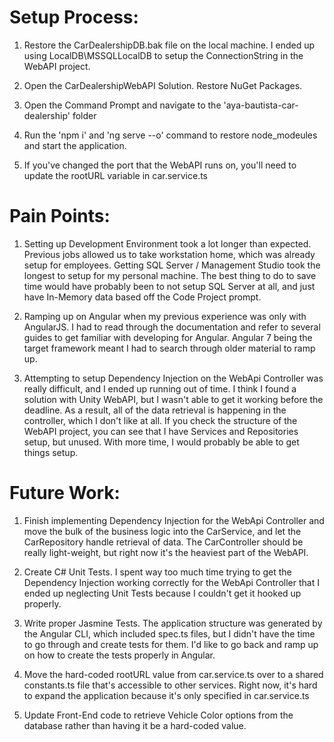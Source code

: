 # Setup Process:

1.  Restore the CarDealershipDB.bak file on the local machine.  I ended up using LocalDB\MSSQLLocalDB to setup the ConnectionString in the WebAPI project.

2.  Open the CarDealershipWebAPI Solution.  Restore NuGet Packages.

4.  Open the Command Prompt and navigate to the 'aya-bautista-car-dealership' folder

5.  Run the 'npm i' and 'ng serve --o' command to restore node_modeules and start the application.

6.  If you've changed the port that the WebAPI runs on, you'll need to update the rootURL variable in car.service.ts

# Pain Points:

1.  Setting up Development Environment took a lot longer than expected.  Previous jobs allowed us to take workstation home, which was already setup for employees.  Getting SQL Server / Management Studio took the longest to setup for my personal machine.  The best thing to do to save time would have probably been to not setup SQL Server at all, and just have In-Memory data based off the Code Project prompt.

2.  Ramping up on Angular when my previous experience was only with AngularJS.  I had to read through the documentation and refer to several guides to get familiar with developing for Angular.  Angular 7 being the target framework meant I had to search through older material to ramp up.

3.  Attempting to setup Dependency Injection on the WebApi Controller was really difficult, and I ended up running out of time.  I think I found a solution with Unity WebAPI, but I wasn't able to get it working before the deadline.  As a result, all of the data retrieval is happening in the controller, which I don't like at all.  If you check the structure of the WebAPI project, you can see that I have Services and Repositories setup, but unused.  With more time, I would probably be able to get things setup.

# Future Work:

1.  Finish implementing Dependency Injection for the WebApi Controller and move the bulk of the business logic into the CarService, and let the CarRepository handle retrieval of data.  The CarController should be really light-weight, but right now it's the heaviest part of the WebAPI.

2.  Create C# Unit Tests.  I spent way too much time trying to get the Dependency Injection working correctly for the WebApi Controller that I ended up neglecting Unit Tests because I couldn't get it hooked up properly.  

3.  Write proper Jasmine Tests.  The application structure was generated by the Angular CLI, which included spec.ts files, but I didn't have the time to go through and create tests for them.  I'd like to go back and ramp up on how to create the tests properly in Angular.

4.  Move the hard-coded rootURL value from car.service.ts over to a shared constants.ts file that's accessible to other services.  Right now, it's hard to expand the application because it's only specified in car.service.ts

5.  Update Front-End code to retrieve Vehicle Color options from the database rather than having it be a hard-coded value.